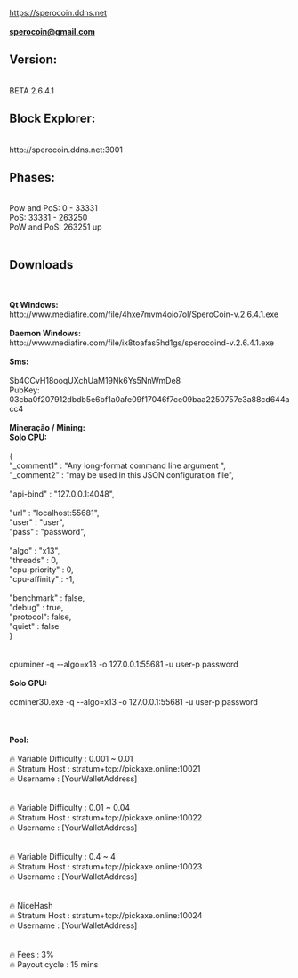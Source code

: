 https://sperocoin.ddns.net<br><br>
<b>sperocoin@gmail.com</b>
<br>
<h2><b>Version:</b></h2><br>
BETA 2.6.4.1<br>
<h2><b>Block Explorer:</b></h2><br>
http://sperocoin.ddns.net:3001<br>
<h2><b>Phases:</b></h2><br>
Pow and PoS: 0 - 33331<br>
PoS: 33331 - 263250<br>
PoW and PoS: 263251 up<br><br>
<h2><b>Downloads</b></h2><br>
<br>
<b>Qt Windows:</b><br>
http://www.mediafire.com/file/4hxe7mvm4oio7ol/SperoCoin-v.2.6.4.1.exe<br>
<br>
<b>Daemon Windows:</b><br>
http://www.mediafire.com/file/ix8toafas5hd1gs/sperocoind-v.2.6.4.1.exe<br>
<br>
<b>Sms:</b><br>
<br>
Sb4CCvH18ooqUXchUaM19Nk6Ys5NnWmDe8<br>
PubKey: 03cba0f207912dbdb5e6bf1a0afe09f17046f7ce09baa2250757e3a88cd644acc4<br>
<br>
<b>Mineração / Mining:</b><br>
<b>Solo CPU:</b><br>
<br>
{<br>
"_comment1" : "Any long-format command line argument ",<br>
"_comment2" : "may be used in this JSON configuration file",<br>
<br>
"api-bind" : "127.0.0.1:4048",<br>
<br>
"url" : "localhost:55681",<br>
"user" : "user",<br>
"pass" : "password",<br>
<br>
"algo" : "x13",<br>
"threads" : 0,<br>
"cpu-priority" : 0,<br>
"cpu-affinity" : -1,<br>
<br>
"benchmark" : false,<br>
"debug" : true,<br>
"protocol": false,<br>
"quiet" : false<br>
}<br>
<br>
<br>
cpuminer -q --algo=x13 -o 127.0.0.1:55681 -u user-p password<br>
<br>
<b>Solo GPU:</b><br>
<br>
ccminer30.exe -q --algo=x13 -o 127.0.0.1:55681 -u user-p password<br>
<br>
<br>
<br>
<b>Pool:</b><br>
<br>
🔥 Variable Difficulty : 0.001 ~ 0.01<br>
🔥 Stratum Host : stratum+tcp://pickaxe.online:10021<br>
🔥 Username : [YourWalletAddress]<br>
<br>
<br>
🔥 Variable Difficulty : 0.01 ~ 0.04<br>
🔥 Stratum Host : stratum+tcp://pickaxe.online:10022<br>
🔥 Username : [YourWalletAddress]<br>
<br>
<br>
🔥 Variable Difficulty : 0.4 ~ 4<br>
🔥 Stratum Host : stratum+tcp://pickaxe.online:10023<br>
🔥 Username : [YourWalletAddress]<br>
<br>
<br>
🔥 NiceHash<br>
🔥 Stratum Host : stratum+tcp://pickaxe.online:10024<br>
🔥 Username : [YourWalletAddress]<br>
<br>
<br>
🔥 Fees : 3%<br>
🔥 Payout cycle : 15 mins<br>
